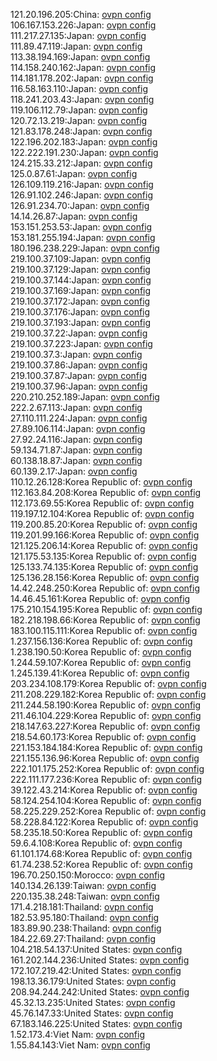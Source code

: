 121.20.196.205:China: [ovpn config](vpn/121_20_196_205.ovpn)  
106.167.153.226:Japan: [ovpn config](vpn/106_167_153_226.ovpn)  
111.217.27.135:Japan: [ovpn config](vpn/111_217_27_135.ovpn)  
111.89.47.119:Japan: [ovpn config](vpn/111_89_47_119.ovpn)  
113.38.194.169:Japan: [ovpn config](vpn/113_38_194_169.ovpn)  
114.158.240.162:Japan: [ovpn config](vpn/114_158_240_162.ovpn)  
114.181.178.202:Japan: [ovpn config](vpn/114_181_178_202.ovpn)  
116.58.163.110:Japan: [ovpn config](vpn/116_58_163_110.ovpn)  
118.241.203.43:Japan: [ovpn config](vpn/118_241_203_43.ovpn)  
119.106.112.79:Japan: [ovpn config](vpn/119_106_112_79.ovpn)  
120.72.13.219:Japan: [ovpn config](vpn/120_72_13_219.ovpn)  
121.83.178.248:Japan: [ovpn config](vpn/121_83_178_248.ovpn)  
122.196.202.183:Japan: [ovpn config](vpn/122_196_202_183.ovpn)  
122.222.191.230:Japan: [ovpn config](vpn/122_222_191_230.ovpn)  
124.215.33.212:Japan: [ovpn config](vpn/124_215_33_212.ovpn)  
125.0.87.61:Japan: [ovpn config](vpn/125_0_87_61.ovpn)  
126.109.119.216:Japan: [ovpn config](vpn/126_109_119_216.ovpn)  
126.91.102.246:Japan: [ovpn config](vpn/126_91_102_246.ovpn)  
126.91.234.70:Japan: [ovpn config](vpn/126_91_234_70.ovpn)  
14.14.26.87:Japan: [ovpn config](vpn/14_14_26_87.ovpn)  
153.151.253.53:Japan: [ovpn config](vpn/153_151_253_53.ovpn)  
153.181.255.194:Japan: [ovpn config](vpn/153_181_255_194.ovpn)  
180.196.238.229:Japan: [ovpn config](vpn/180_196_238_229.ovpn)  
219.100.37.109:Japan: [ovpn config](vpn/219_100_37_109.ovpn)  
219.100.37.129:Japan: [ovpn config](vpn/219_100_37_129.ovpn)  
219.100.37.144:Japan: [ovpn config](vpn/219_100_37_144.ovpn)  
219.100.37.169:Japan: [ovpn config](vpn/219_100_37_169.ovpn)  
219.100.37.172:Japan: [ovpn config](vpn/219_100_37_172.ovpn)  
219.100.37.176:Japan: [ovpn config](vpn/219_100_37_176.ovpn)  
219.100.37.193:Japan: [ovpn config](vpn/219_100_37_193.ovpn)  
219.100.37.22:Japan: [ovpn config](vpn/219_100_37_22.ovpn)  
219.100.37.223:Japan: [ovpn config](vpn/219_100_37_223.ovpn)  
219.100.37.3:Japan: [ovpn config](vpn/219_100_37_3.ovpn)  
219.100.37.86:Japan: [ovpn config](vpn/219_100_37_86.ovpn)  
219.100.37.87:Japan: [ovpn config](vpn/219_100_37_87.ovpn)  
219.100.37.96:Japan: [ovpn config](vpn/219_100_37_96.ovpn)  
220.210.252.189:Japan: [ovpn config](vpn/220_210_252_189.ovpn)  
222.2.67.113:Japan: [ovpn config](vpn/222_2_67_113.ovpn)  
27.110.111.224:Japan: [ovpn config](vpn/27_110_111_224.ovpn)  
27.89.106.114:Japan: [ovpn config](vpn/27_89_106_114.ovpn)  
27.92.24.116:Japan: [ovpn config](vpn/27_92_24_116.ovpn)  
59.134.71.87:Japan: [ovpn config](vpn/59_134_71_87.ovpn)  
60.138.18.87:Japan: [ovpn config](vpn/60_138_18_87.ovpn)  
60.139.2.17:Japan: [ovpn config](vpn/60_139_2_17.ovpn)  
110.12.26.128:Korea Republic of: [ovpn config](vpn/110_12_26_128.ovpn)  
112.163.84.208:Korea Republic of: [ovpn config](vpn/112_163_84_208.ovpn)  
112.173.69.55:Korea Republic of: [ovpn config](vpn/112_173_69_55.ovpn)  
119.197.12.104:Korea Republic of: [ovpn config](vpn/119_197_12_104.ovpn)  
119.200.85.20:Korea Republic of: [ovpn config](vpn/119_200_85_20.ovpn)  
119.201.99.166:Korea Republic of: [ovpn config](vpn/119_201_99_166.ovpn)  
121.125.206.14:Korea Republic of: [ovpn config](vpn/121_125_206_14.ovpn)  
121.175.53.135:Korea Republic of: [ovpn config](vpn/121_175_53_135.ovpn)  
125.133.74.135:Korea Republic of: [ovpn config](vpn/125_133_74_135.ovpn)  
125.136.28.156:Korea Republic of: [ovpn config](vpn/125_136_28_156.ovpn)  
14.42.248.250:Korea Republic of: [ovpn config](vpn/14_42_248_250.ovpn)  
14.46.45.161:Korea Republic of: [ovpn config](vpn/14_46_45_161.ovpn)  
175.210.154.195:Korea Republic of: [ovpn config](vpn/175_210_154_195.ovpn)  
182.218.198.66:Korea Republic of: [ovpn config](vpn/182_218_198_66.ovpn)  
183.100.115.111:Korea Republic of: [ovpn config](vpn/183_100_115_111.ovpn)  
1.237.156.136:Korea Republic of: [ovpn config](vpn/1_237_156_136.ovpn)  
1.238.190.50:Korea Republic of: [ovpn config](vpn/1_238_190_50.ovpn)  
1.244.59.107:Korea Republic of: [ovpn config](vpn/1_244_59_107.ovpn)  
1.245.139.41:Korea Republic of: [ovpn config](vpn/1_245_139_41.ovpn)  
203.234.108.179:Korea Republic of: [ovpn config](vpn/203_234_108_179.ovpn)  
211.208.229.182:Korea Republic of: [ovpn config](vpn/211_208_229_182.ovpn)  
211.244.58.190:Korea Republic of: [ovpn config](vpn/211_244_58_190.ovpn)  
211.46.104.229:Korea Republic of: [ovpn config](vpn/211_46_104_229.ovpn)  
218.147.63.227:Korea Republic of: [ovpn config](vpn/218_147_63_227.ovpn)  
218.54.60.173:Korea Republic of: [ovpn config](vpn/218_54_60_173.ovpn)  
221.153.184.184:Korea Republic of: [ovpn config](vpn/221_153_184_184.ovpn)  
221.155.136.96:Korea Republic of: [ovpn config](vpn/221_155_136_96.ovpn)  
222.101.175.252:Korea Republic of: [ovpn config](vpn/222_101_175_252.ovpn)  
222.111.177.236:Korea Republic of: [ovpn config](vpn/222_111_177_236.ovpn)  
39.122.43.214:Korea Republic of: [ovpn config](vpn/39_122_43_214.ovpn)  
58.124.254.104:Korea Republic of: [ovpn config](vpn/58_124_254_104.ovpn)  
58.225.229.252:Korea Republic of: [ovpn config](vpn/58_225_229_252.ovpn)  
58.228.84.122:Korea Republic of: [ovpn config](vpn/58_228_84_122.ovpn)  
58.235.18.50:Korea Republic of: [ovpn config](vpn/58_235_18_50.ovpn)  
59.6.4.108:Korea Republic of: [ovpn config](vpn/59_6_4_108.ovpn)  
61.101.174.68:Korea Republic of: [ovpn config](vpn/61_101_174_68.ovpn)  
61.74.238.52:Korea Republic of: [ovpn config](vpn/61_74_238_52.ovpn)  
196.70.250.150:Morocco: [ovpn config](vpn/196_70_250_150.ovpn)  
140.134.26.139:Taiwan: [ovpn config](vpn/140_134_26_139.ovpn)  
220.135.38.248:Taiwan: [ovpn config](vpn/220_135_38_248.ovpn)  
171.4.218.181:Thailand: [ovpn config](vpn/171_4_218_181.ovpn)  
182.53.95.180:Thailand: [ovpn config](vpn/182_53_95_180.ovpn)  
183.89.90.238:Thailand: [ovpn config](vpn/183_89_90_238.ovpn)  
184.22.69.27:Thailand: [ovpn config](vpn/184_22_69_27.ovpn)  
104.218.54.137:United States: [ovpn config](vpn/104_218_54_137.ovpn)  
161.202.144.236:United States: [ovpn config](vpn/161_202_144_236.ovpn)  
172.107.219.42:United States: [ovpn config](vpn/172_107_219_42.ovpn)  
198.13.36.179:United States: [ovpn config](vpn/198_13_36_179.ovpn)  
208.94.244.242:United States: [ovpn config](vpn/208_94_244_242.ovpn)  
45.32.13.235:United States: [ovpn config](vpn/45_32_13_235.ovpn)  
45.76.147.33:United States: [ovpn config](vpn/45_76_147_33.ovpn)  
67.183.146.225:United States: [ovpn config](vpn/67_183_146_225.ovpn)  
1.52.173.4:Viet Nam: [ovpn config](vpn/1_52_173_4.ovpn)  
1.55.84.143:Viet Nam: [ovpn config](vpn/1_55_84_143.ovpn)  
